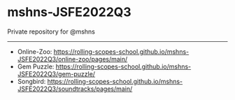 # mshns-JSFE2022Q3
Private repository for @mshns

---

- Online-Zoo: https://rolling-scopes-school.github.io/mshns-JSFE2022Q3/online-zoo/pages/main/
- Gem Puzzle: https://rolling-scopes-school.github.io/mshns-JSFE2022Q3/gem-puzzle/
- Songbird: https://rolling-scopes-school.github.io/mshns-JSFE2022Q3/soundtracks/pages/main/
